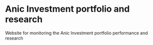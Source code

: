 # Anic Investment portfolio and research
 Website for monitoring the Anic Investment portfolio performance and research 
